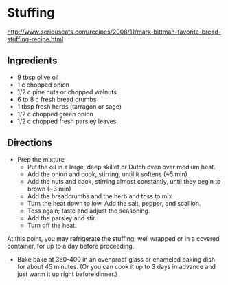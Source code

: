 # Stuffing

http://www.seriouseats.com/recipes/2008/11/mark-bittman-favorite-bread-stuffing-recipe.html


## Ingredients

- 9 tbsp olive oil
- 1 c chopped onion
- 1/2 c pine nuts or chopped walnuts
- 6 to 8 c fresh bread crumbs
- 1 tbsp fresh herbs (tarragon or sage)
- 1/2 c chopped green onion
- 1/2 c chopped fresh parsley leaves

## Directions

- Prep the mixture
	- Put the oil in a large, deep skillet or Dutch oven over medium heat. 
	- Add the onion and cook, stirring, until it softens (~5 min)
	- Add the nuts and cook, stirring almost constantly, until they begin to brown (~3 min)
	- Add the breadcrumbs and the herb and toss to mix
	- Turn the heat down to low. Add the salt, pepper, and scallion.
	- Toss again; taste and adjust the seasoning.
	- Add the parsley and stir.
	- Turn off the heat.

At this point, you may refrigerate the stuffing, well wrapped or in a covered
container, for up to a day before proceeding.

- Bake bake at 350-400 in an ovenproof glass or enameled baking dish for about 45 minutes.
  (Or you can cook it up to 3 days in advance and just warm it up right before dinner.)

